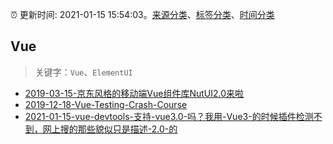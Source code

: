 :alarm_clock: 更新时间: 2021-01-15 15:54:03。[来源分类](../README.md)、[标签分类](../TAGS.md)、[时间分类](../TIMELINE.md)

## Vue


> 关键字：`Vue`、`ElementUI`



- [2019-03-15-京东风格的移动端Vue组件库NutUI2.0来啦](https://jdc.jd.com/archives/212979) 
- [2019-12-18-Vue-Testing-Crash-Course](https://dev.to/blacksonic/vue-testing-crash-course-59kl) 
- [2021-01-15-vue-devtools-支持-vue3.0-吗？我用-Vue3-的时候插件检测不到，网上搜的那些貌似只是描述-2.0-的](https://www.v2ex.com/t/745361) 